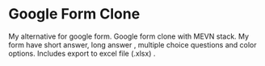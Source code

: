 # Google Form Clone
My alternative for google form. Google form clone with MEVN stack.
My form have short answer, long answer , multiple choice questions and color options.
Includes export to excel file (.xlsx) .
